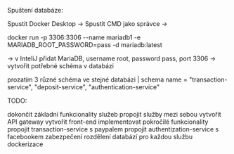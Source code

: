 Spuštení databáze:

Spustit Docker Desktop -> Spustit CMD jako správce ->

docker run -p 3306:3306 --name mariadb1 -e MARIADB_ROOT_PASSWORD=pass -d mariadb:latest

-> v InteliJ přidat MariaDB, username root, password pass, port 3306 -> vytvořit potřebné schéma v databázi

prozatím 3 různé schéma ve stejné databázi | schema name = "transaction-service", "deposit-service", "authentication-service"

TODO:

dokončit základní funkcionality služeb
propojit služby mezi sebou
vytvořit API gateway
vytvořit front-end
implementovat pokročilé funkcionality
propojit transaction-service s paypalem
propojit authentization-service s facebookem
zabezpečení
rozdělení databází pro každou službu
dockerizace
